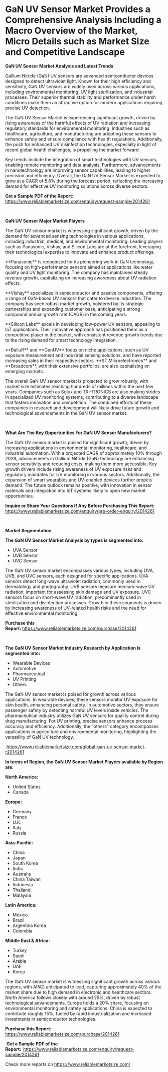 <p><h1>GaN UV Sensor Market Provides a Comprehensive Analysis Including a Macro Overview of the Market, Micro Details such as Market Size and Competitive Landscape</h1></p><p><strong>GaN UV Sensor Market Analysis and Latest Trends</strong></p>
<p><p>Gallium Nitride (GaN) UV sensors are advanced semiconductor devices designed to detect ultraviolet light. Known for their high efficiency and sensitivity, GaN UV sensors are widely used across various applications, including environmental monitoring, UV light sterilization, and industrial processes. Their superior thermal stability and performance under harsh conditions make them an attractive option for modern applications requiring precise UV detection.</p><p>The GaN UV Sensor Market is experiencing significant growth, driven by rising awareness of the harmful effects of UV radiation and increasing regulatory standards for environmental monitoring. Industries such as healthcare, agriculture, and manufacturing are adopting these sensors to enhance safety and ensure compliance with health regulations. Additionally, the push for enhanced UV disinfection technologies, especially in light of recent global health challenges, is propelling the market forward.</p><p>Key trends include the integration of smart technologies with UV sensors, enabling remote monitoring and data analysis. Furthermore, advancements in nanotechnology are improving sensor capabilities, leading to higher precision and efficiency. Overall, the GaN UV Sensor Market is expected to grow at a CAGR of 5.8% during the forecast period, reflecting the increasing demand for effective UV monitoring solutions across diverse sectors.</p></p>
<p><strong>Get a Sample PDF of the Report:&nbsp;</strong> <a href="https://www.reliablemarketsize.com/enquiry/request-sample/2014261?utm_campaign=3344&utm_medium=2&utm_source=Github&utm_content=ia&utm_term=29032025&utm_id=gan-uv-sensor">https://www.reliablemarketsize.com/enquiry/request-sample/2014261</a></p>
<p>&nbsp;</p>
<p><strong>GaN UV Sensor Major Market Players</strong></p>
<p><p>The GaN UV sensor market is witnessing significant growth, driven by the demand for advanced sensing technologies in various applications, including industrial, medical, and environmental monitoring. Leading players such as Panasonic, Vishay, and Silicon Labs are at the forefront, leveraging their technological expertise to innovate and enhance product offerings.</p><p>**Panasonic** is recognized for its pioneering work in GaN technology, focusing on high-performance sensors aimed at applications like water quality and UV light monitoring. The company has maintained steady revenue growth, capitalizing on increasing awareness about UV radiation effects.</p><p>**Vishay** specializes in semiconductor and passive components, offering a range of GaN-based UV sensors that cater to diverse industries. The company has seen robust market growth, bolstered by its strategic partnerships and expanding customer base, anticipating a strong compound annual growth rate (CAGR) in the coming years.</p><p>**Silicon Labs** excels in developing low-power UV sensors, appealing to IoT applications. Their innovative approach has positioned them as a competitive player in the market, with consistent revenue growth trends due to the rising demand for smart technology integration.</p><p>**Balluff** and **GenUV** focus on niche applications, such as UV exposure measurement and industrial sensing solutions, and have reported increasing sales in their respective sectors. **ST Microelectronics** and **Broadcom**, with their extensive portfolios, are also capitalizing on emerging markets.</p><p>The overall GaN UV sensor market is projected to grow robustly, with market size estimates reaching hundreds of millions within the next few years. Companies such as Sglux and TRI-TRONICS are also making strides in specialized UV monitoring systems, contributing to a diverse landscape that fosters innovation and competition. The combined efforts of these companies in research and development will likely drive future growth and technological advancements in the GaN UV sensor market.</p></p>
<p>&nbsp;</p>
<p><strong>What Are The Key Opportunities For GaN UV Sensor Manufacturers?</strong></p>
<p><p>The GaN UV sensor market is poised for significant growth, driven by increasing applications in environmental monitoring, healthcare, and industrial automation. With a projected CAGR of approximately 10% through 2028, advancements in Gallium Nitride (GaN) technology are enhancing sensor sensitivity and reducing costs, making them more accessible. Key growth drivers include rising awareness of UV exposure risks and regulatory mandates for UV monitoring in various sectors. Additionally, the expansion of smart wearables and UV-enabled devices further propels demand. The future outlook remains positive, with innovation in sensor materials and integration into IoT systems likely to open new market opportunities.</p></p>
<p><strong>Inquire or Share Your Questions If Any Before Purchasing This Report:</strong> <a href="https://www.reliablemarketsize.com/enquiry/pre-order-enquiry/2014261?utm_campaign=3344&utm_medium=2&utm_source=Github&utm_content=ia&utm_term=29032025&utm_id=gan-uv-sensor">https://www.reliablemarketsize.com/enquiry/pre-order-enquiry/2014261</a></p>
<p>&nbsp;</p>
<p><strong>Market Segmentation</strong></p>
<p><strong>The GaN UV Sensor Market Analysis by types is segmented into:</strong></p>
<p><ul><li>UVA Sensor</li><li>UVB Sensor</li><li>UVC Sensor</li></ul></p>
<p><p>The GaN UV sensor market encompasses various types, including UVA, UVB, and UVC sensors, each designed for specific applications. UVA sensors detect long-wave ultraviolet radiation, commonly used in dermatology and photography. UVB sensors measure medium-wave UV radiation, important for assessing skin damage and UV exposure. UVC sensors focus on short-wave UV radiation, predominantly used in sterilization and disinfection processes. Growth in these segments is driven by increasing awareness of UV-related health risks and the need for effective environmental monitoring.</p></p>
<p><strong>Purchase this Report:&nbsp;</strong><a href="https://www.reliablemarketsize.com/purchase/2014261?utm_campaign=3344&utm_medium=2&utm_source=Github&utm_content=ia&utm_term=29032025&utm_id=gan-uv-sensor">https://www.reliablemarketsize.com/purchase/2014261</a></p>
<p>&nbsp;</p>
<p><strong>The GaN UV Sensor Market Industry Research by Application is segmented into:</strong></p>
<p><ul><li>Wearable Devices</li><li>Automotive</li><li>Pharmaceutical</li><li>UV Printing</li><li>Others</li></ul></p>
<p><p>The GaN UV sensor market is poised for growth across various applications. In wearable devices, these sensors monitor UV exposure for skin health, enhancing personal safety. In automotive sectors, they ensure passenger safety by detecting harmful UV levels inside vehicles. The pharmaceutical industry utilizes GaN UV sensors for quality control during drug manufacturing. For UV printing, precise sensors enhance process accuracy and efficiency. Additionally, the "others" category encompasses applications in agriculture and environmental monitoring, highlighting the versatility of GaN UV technology.</p></p>
<p><a href="https://www.reliablemarketsize.com/global-gan-uv-sensor-market-r2014261?utm_campaign=3344&utm_medium=2&utm_source=Github&utm_content=ia&utm_term=29032025&utm_id=gan-uv-sensor">&nbsp;https://www.reliablemarketsize.com/global-gan-uv-sensor-market-r2014261</a></p>
<p><strong>In terms of Region, the GaN UV Sensor Market Players available by Region are:</strong></p>
<p>
    <p> <strong> North America: </strong>
        <ul>
            <li>United States</li>
            <li>Canada</li>
        </ul>
        </p> 
    <p> <strong> Europe: </strong>
        <ul>
            <li>Germany</li>
            <li>France</li>
            <li>U.K.</li>
            <li>Italy</li>
            <li>Russia</li>
        </ul>
        </p> 
    <p> <strong> Asia-Pacific: </strong>
        <ul>
            <li>China</li>
            <li>Japan</li>
            <li>South Korea</li>
            <li>India</li>
            <li>Australia</li>
            <li>China Taiwan</li>
            <li>Indonesia</li>
            <li>Thailand</li>
            <li>Malaysia</li>
        </ul>
        </p> 
    <p> <strong> Latin America: </strong>
        <ul>
            <li>Mexico</li>
            <li>Brazil</li>
            <li>Argentina Korea</li>
            <li>Colombia</li>
        </ul>
        </p> 
    <p> <strong> Middle East & Africa: </strong>
        <ul>
            <li>Turkey</li>
            <li>Saudi</li>
            <li>Arabia</li>
            <li>UAE</li>
            <li>Korea</li>
        </ul>
    </p>
    </p>
<p><p>The GaN UV sensor market is witnessing significant growth across various regions, with APAC anticipated to lead, capturing approximately 40% of the market share due to high demand in electronic and healthcare sectors. North America follows closely with around 25%, driven by robust technological advancements. Europe holds a 20% share, focusing on environmental monitoring and safety applications. China is expected to contribute roughly 15%, fueled by rapid industrialization and increased investments in semiconductor technologies.</p></p>
<p><strong>Purchase this Report: </strong><a href="https://www.reliablemarketsize.com/purchase/2014261?utm_campaign=3344&utm_medium=2&utm_source=Github&utm_content=ia&utm_term=29032025&utm_id=gan-uv-sensor">https://www.reliablemarketsize.com/purchase/2014261</a></p>
<p>&nbsp;<strong>Get a Sample PDF of the Report:&nbsp;&nbsp;</strong><a href="https://www.reliablemarketsize.com/enquiry/request-sample/2014261?utm_campaign=3344&utm_medium=2&utm_source=Github&utm_content=ia&utm_term=29032025&utm_id=gan-uv-sensor">https://www.reliablemarketsize.com/enquiry/request-sample/2014261</a></p>
<p><strong></strong></p>
<p>Check more reports on <a href="https://www.reliablemarketsize.com/?utm_campaign=3344&utm_medium=2&utm_source=Github&utm_content=ia&utm_term=29032025&utm_id=gan-uv-sensor">https://www.reliablemarketsize.com/</a></p>